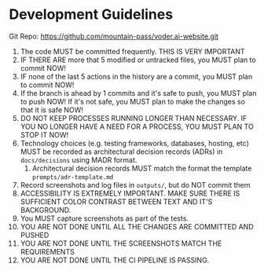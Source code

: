 # Development Guidelines

Git Repo: https://github.com/mountain-pass/voder.ai-website.git

1. The code MUST be committed frequently. THIS IS VERY IMPORTANT
2. IF THERE ARE more that 5 modified or untracked files, you MUST plan to commit NOW!
3. IF none of the last 5 actions in the history are a commit, you MUST plan to commit NOW!
4. If the branch is ahead by 1 commits and it's safe to push, you MUST plan to push NOW! If it's not safe, you MUST plan to make the changes so that it is safe NOW!
5. DO NOT KEEP PROCESSES RUNNING LONGER THAN NECESSARY. IF YOU NO LONGER HAVE A NEED FOR A PROCESS, YOU MUST PLAN TO STOP IT NOW!
6. Technology choices (e.g. testing frameworks, databases, hosting, etc) MUST be recorded as architectural decision records (ADRs) in `docs/decisions` using MADR format.
   1. Architectural decision records MUST match the format the template `prompts/adr-template.md`
7. Record screenshots and log files in `outputs/`, but do NOT commit them
8. ACCESSIBILITY IS EXTREMELY IMPORTANT. MAKE SURE THERE IS SUFFICIENT COLOR CONTRAST BETWEEN TEXT AND IT'S BACKGROUND.
9. You MUST capture screenshots as part of the tests.
10. YOU ARE NOT DONE UNTIL ALL THE CHANGES ARE COMMITTED AND PUSHED
11. YOU ARE NOT DONE UNTIL THE SCREENSHOTS MATCH THE REQUIREMENTS
12. YOU ARE NOT DONE UNTIL THE CI PIPELINE IS PASSING.